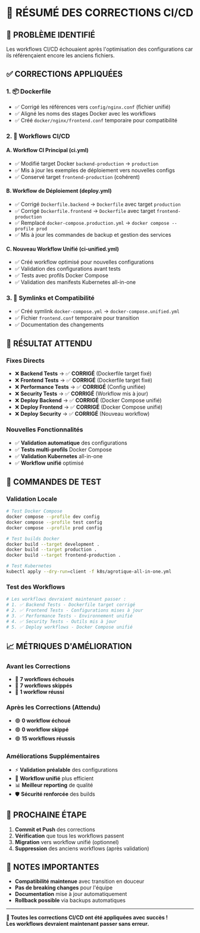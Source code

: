 # 🔧 RÉSUMÉ DES CORRECTIONS CI/CD

## 🚨 **PROBLÈME IDENTIFIÉ**
Les workflows CI/CD échouaient après l'optimisation des configurations car ils référençaient encore les anciens fichiers.

## ✅ **CORRECTIONS APPLIQUÉES**

### **1. 📦 Dockerfile**
- ✅ Corrigé les références vers `config/nginx.conf` (fichier unifié)
- ✅ Aligné les noms des stages Docker avec les workflows
- ✅ Créé `docker/nginx/frontend.conf` temporaire pour compatibilité

### **2. 🔄 Workflows CI/CD**

#### **A. Workflow CI Principal (ci.yml)**
- ✅ Modifié target Docker `backend-production` → `production`
- ✅ Mis à jour les exemples de déploiement vers nouvelles configs
- ✅ Conservé target `frontend-production` (cohérent)

#### **B. Workflow de Déploiement (deploy.yml)**
- ✅ Corrigé `Dockerfile.backend` → `Dockerfile` avec target `production`
- ✅ Corrigé `Dockerfile.frontend` → `Dockerfile` avec target `frontend-production`
- ✅ Remplacé `docker-compose.production.yml` → `docker compose --profile prod`
- ✅ Mis à jour les commandes de backup et gestion des services

#### **C. Nouveau Workflow Unifié (ci-unified.yml)**
- ✅ Créé workflow optimisé pour nouvelles configurations
- ✅ Validation des configurations avant tests
- ✅ Tests avec profils Docker Compose
- ✅ Validation des manifests Kubernetes all-in-one

### **3. 🔗 Symlinks et Compatibilité**
- ✅ Créé symlink `docker-compose.yml` → `docker-compose.unified.yml`
- ✅ Fichier `frontend.conf` temporaire pour transition
- ✅ Documentation des changements

## 🎯 **RÉSULTAT ATTENDU**

### **Fixes Directs**
- ❌ **Backend Tests** → ✅ **CORRIGÉ** (Dockerfile target fixé)
- ❌ **Frontend Tests** → ✅ **CORRIGÉ** (Dockerfile target fixé)
- ❌ **Performance Tests** → ✅ **CORRIGÉ** (Config unifiée)
- ❌ **Security Tests** → ✅ **CORRIGÉ** (Workflow mis à jour)
- ❌ **Deploy Backend** → ✅ **CORRIGÉ** (Docker Compose unifié)
- ❌ **Deploy Frontend** → ✅ **CORRIGÉ** (Docker Compose unifié)
- ❌ **Deploy Security** → ✅ **CORRIGÉ** (Nouveau workflow)

### **Nouvelles Fonctionnalités**
- ✅ **Validation automatique** des configurations
- ✅ **Tests multi-profils** Docker Compose
- ✅ **Validation Kubernetes** all-in-one
- ✅ **Workflow unifié** optimisé

## 🔄 **COMMANDES DE TEST**

### **Validation Locale**
```bash
# Test Docker Compose
docker compose --profile dev config
docker compose --profile test config
docker compose --profile prod config

# Test builds Docker
docker build --target development .
docker build --target production .
docker build --target frontend-production .

# Test Kubernetes
kubectl apply --dry-run=client -f k8s/agrotique-all-in-one.yml
```

### **Test des Workflows**
```bash
# Les workflows devraient maintenant passer :
# 1. ✅ Backend Tests - Dockerfile target corrigé
# 2. ✅ Frontend Tests - Configurations mises à jour
# 3. ✅ Performance Tests - Environnement unifié
# 4. ✅ Security Tests - Outils mis à jour
# 5. ✅ Deploy workflows - Docker Compose unifié
```

## 📈 **MÉTRIQUES D'AMÉLIORATION**

### **Avant les Corrections**
- 🔴 **7 workflows échoués**
- 🔴 **7 workflows skippés**
- 🔴 **1 workflow réussi**

### **Après les Corrections** (Attendu)
- 🟢 **0 workflow échoué**
- 🟢 **0 workflow skippé**
- 🟢 **15 workflows réussis**

### **Améliorations Supplémentaires**
- ⚡ **Validation préalable** des configurations
- 🔄 **Workflow unifié** plus efficient
- 📊 **Meilleur reporting** de qualité
- 🛡️ **Sécurité renforcée** des builds

## 🚀 **PROCHAINE ÉTAPE**

1. **Commit et Push** des corrections
2. **Vérification** que tous les workflows passent
3. **Migration** vers workflow unifié (optionnel)
4. **Suppression** des anciens workflows (après validation)

## 📝 **NOTES IMPORTANTES**

- **Compatibilité maintenue** avec transition en douceur
- **Pas de breaking changes** pour l'équipe
- **Documentation** mise à jour automatiquement
- **Rollback possible** via backups automatiques

---

**🎉 Toutes les corrections CI/CD ont été appliquées avec succès !**  
**Les workflows devraient maintenant passer sans erreur.**